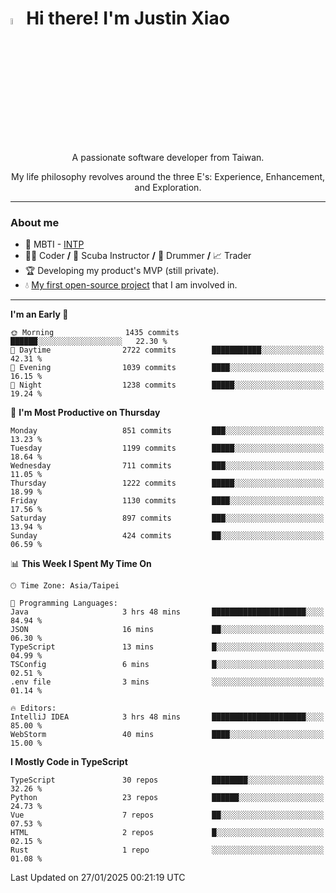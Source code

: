 # <img src="https://media.giphy.com/media/hvRJCLFzcasrR4ia7z/giphy.gif" width="5%">Hi there! I'm Justin Xiao
<p align="center">A passionate software developer from Taiwan.  </p>
<p align="center">My life philosophy revolves around the three E's: Experience, Enhancement, and Exploration.</p>

---
### About me
- 👀 MBTI - [INTP](https://www.16personalities.com/intp-personality)
- 👨‍💻 Coder **/** 🤿 Scuba Instructor **/** 🥁 Drummer **/** 📈 Trader
- 🏆 Developing my product's MVP (still private).
- 💧 [My first open-source project](https://github.com/Game-as-a-Service/Game-Lobby-Web) that I am involved in.

---
<!--START_SECTION:waka-->
**I'm an Early 🐤** 

```text
🌞 Morning                1435 commits        ██████░░░░░░░░░░░░░░░░░░░   22.30 % 
🌆 Daytime                2722 commits        ███████████░░░░░░░░░░░░░░   42.31 % 
🌃 Evening                1039 commits        ████░░░░░░░░░░░░░░░░░░░░░   16.15 % 
🌙 Night                  1238 commits        █████░░░░░░░░░░░░░░░░░░░░   19.24 % 
```
📅 **I'm Most Productive on Thursday** 

```text
Monday                   851 commits         ███░░░░░░░░░░░░░░░░░░░░░░   13.23 % 
Tuesday                  1199 commits        █████░░░░░░░░░░░░░░░░░░░░   18.64 % 
Wednesday                711 commits         ███░░░░░░░░░░░░░░░░░░░░░░   11.05 % 
Thursday                 1222 commits        █████░░░░░░░░░░░░░░░░░░░░   18.99 % 
Friday                   1130 commits        ████░░░░░░░░░░░░░░░░░░░░░   17.56 % 
Saturday                 897 commits         ███░░░░░░░░░░░░░░░░░░░░░░   13.94 % 
Sunday                   424 commits         ██░░░░░░░░░░░░░░░░░░░░░░░   06.59 % 
```


📊 **This Week I Spent My Time On** 

```text
🕑︎ Time Zone: Asia/Taipei

💬 Programming Languages: 
Java                     3 hrs 48 mins       █████████████████████░░░░   84.94 % 
JSON                     16 mins             ██░░░░░░░░░░░░░░░░░░░░░░░   06.30 % 
TypeScript               13 mins             █░░░░░░░░░░░░░░░░░░░░░░░░   04.99 % 
TSConfig                 6 mins              █░░░░░░░░░░░░░░░░░░░░░░░░   02.51 % 
.env file                3 mins              ░░░░░░░░░░░░░░░░░░░░░░░░░   01.14 % 

🔥 Editors: 
IntelliJ IDEA            3 hrs 48 mins       █████████████████████░░░░   85.00 % 
WebStorm                 40 mins             ████░░░░░░░░░░░░░░░░░░░░░   15.00 % 
```

**I Mostly Code in TypeScript** 

```text
TypeScript               30 repos            ████████░░░░░░░░░░░░░░░░░   32.26 % 
Python                   23 repos            ██████░░░░░░░░░░░░░░░░░░░   24.73 % 
Vue                      7 repos             ██░░░░░░░░░░░░░░░░░░░░░░░   07.53 % 
HTML                     2 repos             █░░░░░░░░░░░░░░░░░░░░░░░░   02.15 % 
Rust                     1 repo              ░░░░░░░░░░░░░░░░░░░░░░░░░   01.08 % 
```




 Last Updated on 27/01/2025 00:21:19 UTC
<!--END_SECTION:waka-->
